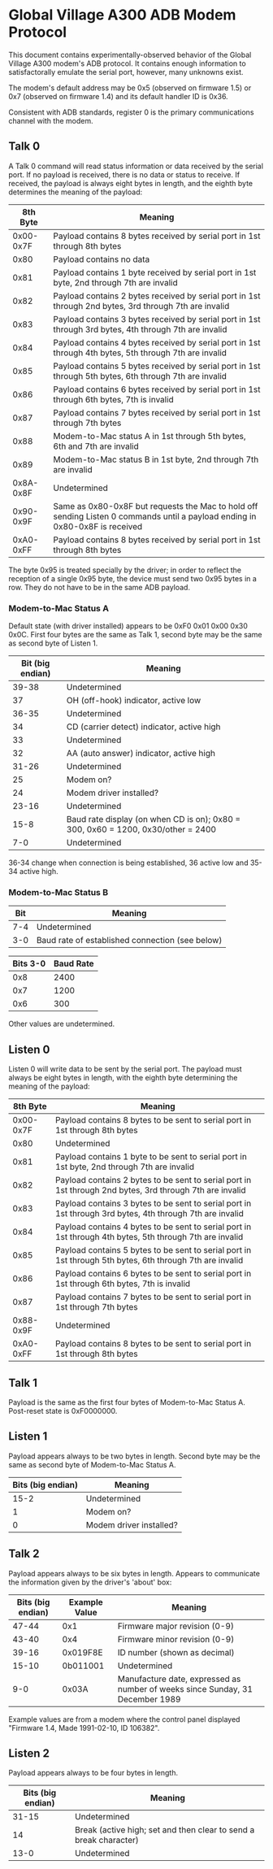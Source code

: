 # Global Village A300 ADB Modem Protocol

This document contains experimentally-observed behavior of the Global Village A300 modem's ADB protocol.  It contains enough information to satisfactorally emulate the serial port, however, many unknowns exist.

The modem's default address may be 0x5 (observed on firmware 1.5) or 0x7 (observed on firmware 1.4) and its default handler ID is 0x36.

Consistent with ADB standards, register 0 is the primary communications channel with the modem.

## Talk 0

A Talk 0 command will read status information or data received by the serial port.  If no payload is received, there is no data or status to receive.  If received, the payload is always eight bytes in length, and the eighth byte determines the meaning of the payload:

| 8th Byte  | Meaning                                                                                                                      |
| --------- | ---------------------------------------------------------------------------------------------------------------------------- |
| 0x00-0x7F | Payload contains 8 bytes received by serial port in 1st through 8th bytes                                                    |
| 0x80      | Payload contains no data                                                                                                     |
| 0x81      | Payload contains 1 byte received by serial port in 1st byte, 2nd through 7th are invalid                                     |
| 0x82      | Payload contains 2 bytes received by serial port in 1st through 2nd bytes, 3rd through 7th are invalid                       |
| 0x83      | Payload contains 3 bytes received by serial port in 1st through 3rd bytes, 4th through 7th are invalid                       |
| 0x84      | Payload contains 4 bytes received by serial port in 1st through 4th bytes, 5th through 7th are invalid                       |
| 0x85      | Payload contains 5 bytes received by serial port in 1st through 5th bytes, 6th through 7th are invalid                       |
| 0x86      | Payload contains 6 bytes received by serial port in 1st through 6th bytes, 7th is invalid                                    |
| 0x87      | Payload contains 7 bytes received by serial port in 1st through 7th bytes                                                    |
| 0x88      | Modem-to-Mac status A in 1st through 5th bytes, 6th and 7th are invalid                                                      |
| 0x89      | Modem-to-Mac status B in 1st byte, 2nd through 7th are invalid                                                               |
| 0x8A-0x8F | Undetermined                                                                                                                 |
| 0x90-0x9F | Same as 0x80-0x8F but requests the Mac to hold off sending Listen 0 commands until a payload ending in 0x80-0x8F is received |
| 0xA0-0xFF | Payload contains 8 bytes received by serial port in 1st through 8th bytes                                                    |

The byte 0x95 is treated specially by the driver; in order to reflect the reception of a single 0x95 byte, the device must send two 0x95 bytes in a row.  They do not have to be in the same ADB payload.

### Modem-to-Mac Status A

Default state (with driver installed) appears to be 0xF0 0x01 0x00 0x30 0x0C.  First four bytes are the same as Talk 1, second byte may be the same as second byte of Listen 1.

| Bit (big endian) | Meaning                                                                          |
| ---------------- | -------------------------------------------------------------------------------- |
| 39-38            | Undetermined                                                                     |
| 37               | OH (off-hook) indicator, active low                                              |
| 36-35            | Undetermined                                                                     |
| 34               | CD (carrier detect) indicator, active high                                       |
| 33               | Undetermined                                                                     |
| 32               | AA (auto answer) indicator, active high                                          |
| 31-26            | Undetermined                                                                     |
| 25               | Modem on?                                                                        |
| 24               | Modem driver installed?                                                          |
| 23-16            | Undetermined                                                                     |
| 15-8             | Baud rate display (on when CD is on); 0x80 = 300, 0x60 = 1200, 0x30/other = 2400 |
| 7-0              | Undetermined                                                                     |

36-34 change when connection is being established, 36 active low and 35-34 active high.

### Modem-to-Mac Status B

| Bit | Meaning                                         |
| --- | ----------------------------------------------- |
| 7-4 | Undetermined                                    |
| 3-0 | Baud rate of established connection (see below) |

| Bits 3-0 | Baud Rate |
| -------- | --------- |
| 0x8      | 2400      |
| 0x7      | 1200      |
| 0x6      | 300       |

Other values are undetermined.

## Listen 0

Listen 0 will write data to be sent by the serial port.  The payload must always be eight bytes in length, with the eighth byte determining the meaning of the payload:

| 8th Byte  | Meaning                                                                                                  |
| --------- | -------------------------------------------------------------------------------------------------------- |
| 0x00-0x7F | Payload contains 8 bytes to be sent to serial port in 1st through 8th bytes                              |
| 0x80      | Undetermined                                                                                             |
| 0x81      | Payload contains 1 byte to be sent to serial port in 1st byte, 2nd through 7th are invalid               |
| 0x82      | Payload contains 2 bytes to be sent to serial port in 1st through 2nd bytes, 3rd through 7th are invalid |
| 0x83      | Payload contains 3 bytes to be sent to serial port in 1st through 3rd bytes, 4th through 7th are invalid |
| 0x84      | Payload contains 4 bytes to be sent to serial port in 1st through 4th bytes, 5th through 7th are invalid |
| 0x85      | Payload contains 5 bytes to be sent to serial port in 1st through 5th bytes, 6th through 7th are invalid |
| 0x86      | Payload contains 6 bytes to be sent to serial port in 1st through 6th bytes, 7th is invalid              |
| 0x87      | Payload contains 7 bytes to be sent to serial port in 1st through 7th bytes                              |
| 0x88-0x9F | Undetermined                                                                                             |
| 0xA0-0xFF | Payload contains 8 bytes to be sent to serial port in 1st through 8th bytes                              |

## Talk 1

Payload is the same as the first four bytes of Modem-to-Mac Status A.  Post-reset state is 0xF0000000.

## Listen 1

Payload appears always to be two bytes in length.  Second byte may be the same as second byte of Modem-to-Mac Status A.

| Bits (big endian) | Meaning                 |
| ----------------- | ----------------------- |
| 15-2              | Undetermined            |
| 1                 | Modem on?               |
| 0                 | Modem driver installed? |

## Talk 2

Payload appears always to be six bytes in length.  Appears to communicate the information given by the driver's 'about' box:

| Bits (big endian) | Example Value | Meaning                                                                       |
| ----------------- | ------------- | ----------------------------------------------------------------------------- |
| 47-44             | 0x1           | Firmware major revision (0-9)                                                 |
| 43-40             | 0x4           | Firmware minor revision (0-9)                                                 |
| 39-16             | 0x019F8E      | ID number (shown as decimal)                                                  |
| 15-10             | 0b011001      | Undetermined                                                                  |
| 9-0               | 0x03A         | Manufacture date, expressed as number of weeks since Sunday, 31 December 1989 |

Example values are from a modem where the control panel displayed "Firmware 1.4, Made 1991-02-10, ID 106382".

## Listen 2

Payload appears always to be four bytes in length.

| Bits (big endian) | Meaning                                                           |
| ----------------- | ----------------------------------------------------------------- |
| 31-15             | Undetermined                                                      |
| 14                | Break (active high; set and then clear to send a break character) |
| 13-0              | Undetermined                                                      |
